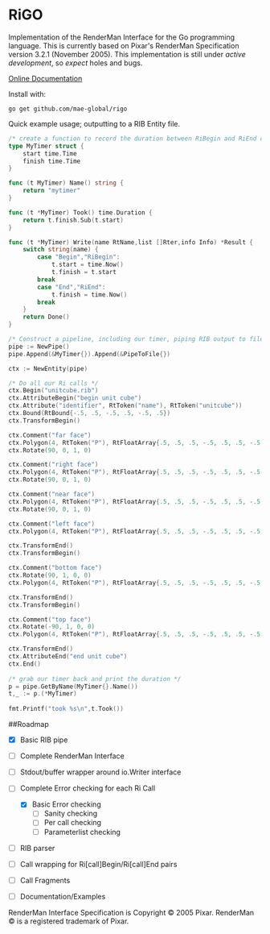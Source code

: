 # RiGO
Implementation of the RenderMan Interface for the Go programming language. This is currently 
based on Pixar's RenderMan Specification version 3.2.1 (November 2005). This implementation 
is still under *active development*, so *expect* holes and bugs. 

[Online Documentation](https://godoc.org/github.com/mae-global/rigo)

Install with:

    go get github.com/mae-global/rigo

Quick example usage; outputting to a RIB Entity file. 

```go
/* create a function to record the duration between RiBegin and RiEnd calls */
type MyTimer struct {
	start time.Time
	finish time.Time
}

func (t MyTimer) Name() string {
	return "mytimer"
}

func (t *MyTimer) Took() time.Duration {
	return t.finish.Sub(t.start)
}

func (t *MyTimer) Write(name RtName,list []Rter,info Info) *Result {
	switch string(name) {
		case "Begin","RiBegin":
			t.start = time.Now()
			t.finish = t.start
		break
		case "End","RiEnd":
			t.finish = time.Now()
		break
	}
	return Done()
}

/* Construct a pipeline, including our timer, piping RIB output to file */
pipe := NewPipe()
pipe.Append(&MyTimer{}).Append(&PipeToFile{})

ctx := NewEntity(pipe)

/* Do all our Ri calls */
ctx.Begin("unitcube.rib")
ctx.AttributeBegin("begin unit cube")
ctx.Attribute("identifier", RtToken("name"), RtToken("unitcube"))
ctx.Bound(RtBound{-.5, .5, -.5, .5, -.5, .5})
ctx.TransformBegin()

ctx.Comment("far face")
ctx.Polygon(4, RtToken("P"), RtFloatArray{.5, .5, .5, -.5, .5, .5, -.5, -.5, .5, .5, -.5, .5})
ctx.Rotate(90, 0, 1, 0)

ctx.Comment("right face")
ctx.Polygon(4, RtToken("P"), RtFloatArray{.5, .5, .5, -.5, .5, .5, -.5, -.5, .5, .5, -.5, .5})
ctx.Rotate(90, 0, 1, 0)

ctx.Comment("near face")
ctx.Polygon(4, RtToken("P"), RtFloatArray{.5, .5, .5, -.5, .5, .5, -.5, -.5, .5, .5, -.5, .5})
ctx.Rotate(90, 0, 1, 0)

ctx.Comment("left face")
ctx.Polygon(4, RtToken("P"), RtFloatArray{.5, .5, .5, -.5, .5, .5, -.5, -.5, .5, .5, -.5, .5})

ctx.TransformEnd()
ctx.TransformBegin()

ctx.Comment("bottom face")
ctx.Rotate(90, 1, 0, 0)
ctx.Polygon(4, RtToken("P"), RtFloatArray{.5, .5, .5, -.5, .5, .5, -.5, -.5, .5, .5, -.5, .5})

ctx.TransformEnd()
ctx.TransformBegin()

ctx.Comment("top face")
ctx.Rotate(-90, 1, 0, 0)
ctx.Polygon(4, RtToken("P"), RtFloatArray{.5, .5, .5, -.5, .5, .5, -.5, -.5, .5, .5, -.5, .5})

ctx.TransformEnd()
ctx.AttributeEnd("end unit cube")
ctx.End()	
		
/* grab our timer back and print the duration */
p = pipe.GetByName(MyTimer{}.Name())
t,_ := p.(*MyTimer)
	
fmt.Printf("took %s\n",t.Took())
```	

##Roadmap

- [x] Basic RIB pipe
- [ ] Complete RenderMan Interface
- [ ] Stdout/buffer wrapper around io.Writer interface
- [ ] Complete Error checking for each Ri Call
  - [x] Basic Error checking
	- [ ] Sanity checking
	- [ ] Per call checking
	- [ ] Parameterlist checking
- [ ] RIB parser
- [ ] Call wrapping for Ri[call]Begin/Ri[call]End pairs
- [ ] Call Fragments 
- [ ] Documentation/Examples




RenderMan Interface Specification is Copyright © 2005 Pixar.
RenderMan © is a registered trademark of Pixar.

